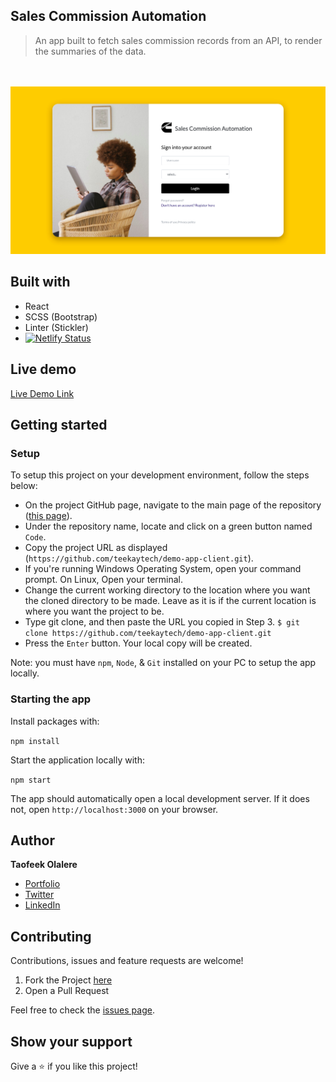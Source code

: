 ## Sales Commission Automation

> An app built to fetch sales commission records from an API, to render the summaries of the data.

<br><br><img src="./src/assets/images/screenshot.png"><br>

## Built with

- React
- SCSS (Bootstrap)
- Linter (Stickler)
- [![Netlify Status](https://api.netlify.com/api/v1/badges/380c0f4d-1234-420f-b8a7-65c7d77e27f9/deploy-status)](https://app.netlify.com/sites/demo-analysis/deploys)

## Live demo

[Live Demo Link](https://demo-analysis.netlify.app)

## Getting started

### Setup

To setup this project on your development environment, follow the steps below:

- On the project GitHub page, navigate to the main page of the repository ([this page](https://github.com/teekaytech/demo-app-client)).
- Under the repository name, locate and click on a green button named `Code`.
- Copy the project URL as displayed (`https://github.com/teekaytech/demo-app-client.git`).
- If you're running Windows Operating System, open your command prompt. On Linux, Open your terminal.
- Change the current working directory to the location where you want the cloned directory to be made. Leave as it is if the current location is where you want the project to be.
- Type git clone, and then paste the URL you copied in Step 3.
  `$ git clone https://github.com/teekaytech/demo-app-client.git`
- Press the `Enter` button. Your local copy will be created.

Note: you must have `npm`, `Node`, & `Git` installed on your PC to setup the app locally.

### Starting the app

Install packages with:

`npm install`

Start the application locally with:

`npm start`

The app should automatically open a local development server. If it does not, open `http://localhost:3000` on your browser.

## Author

**Taofeek Olalere**

- [Portfolio](https://taofeekolalere.me/)
- [Twitter](https://twitter.com/ola_lere)
- [LinkedIn](https://www.linkedin.com/in/olaleretaofeek/)

## Contributing

Contributions, issues and feature requests are welcome!

1.  Fork the Project [here](https://github.com/teekaytech/demo-app-client)
2.  Open a Pull Request

Feel free to check the [issues page](https://github.com/teekaytech/demo-app-client/issues).

## Show your support

Give a :star: if you like this project!
